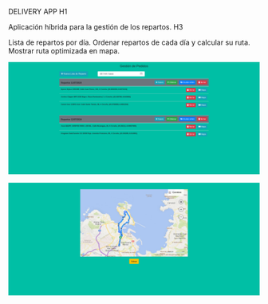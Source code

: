 
DELIVERY APP H1


Aplicación híbrida para la gestión de los repartos. H3

Lista de repartos por día.
Ordenar repartos de cada día y calcular su ruta.
Mostrar ruta optimizada en mapa.


![Tasks](https://github.com/cpp981/Delivery-APP/blob/main/Screenshot%202024-07-10%20at%2016-47-23%20Repartos.png)




![Maps](https://github.com/cpp981/Delivery-APP/blob/main/Screenshot%202024-07-10%20at%2016-48-52%20Ruta.png)

